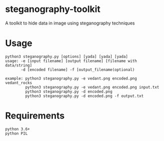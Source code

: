 # steganography-toolkit

A toolkit to hide data in image using steganography techniques

# Usage

```
python3 steganography.py [options] [yada] [yada] [yada]   
usage: -e [input filename] [output filename] [filename with data/string]   
       -d [encoded filename] -f [output_filename(optional)

example: python3 steganography.py -e vedant.png encoded.png vedant_rocks
         python3 steganography.py -e vedant.png encoded.png input.txt
         python3 steganography.py -d encoded.png
         python3 steganography.py -d encoded.png -f output.txt
```

# Requirements
`python 3.6+`  
`python PIL`